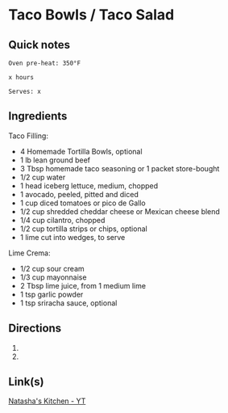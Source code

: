 # Taco Bowls / Taco Salad

## Quick notes
```
Oven pre-heat: 350°F 

x hours

Serves: x
```

## Ingredients
Taco Filling:
+ 4 Homemade Tortilla Bowls, optional
+ 1 lb lean ground beef
+ 3 Tbsp homemade taco seasoning or 1 packet store-bought 
+ 1/2 cup water
+ 1 head iceberg lettuce, medium, chopped
+ 1 avocado, peeled, pitted and diced
+ 1 cup diced tomatoes or pico de Gallo
+ 1/2 cup shredded cheddar cheese or Mexican cheese blend
+ 1/4 cup cilantro, chopped
+ 1/2 cup tortilla strips or chips, optional
+ 1 lime cut into wedges, to serve

Lime Crema: 
+ 1/2 cup sour cream
+ 1/3 cup mayonnaise
+ 2 Tbsp lime juice, from 1 medium lime
+ 1 tsp garlic powder
+ 1 tsp sriracha sauce, optional




## Directions
1. 


1. 



## Link(s)
[Natasha's Kitchen - YT](https://www.youtube.com/watch?v=0ewCyLMnasE)
